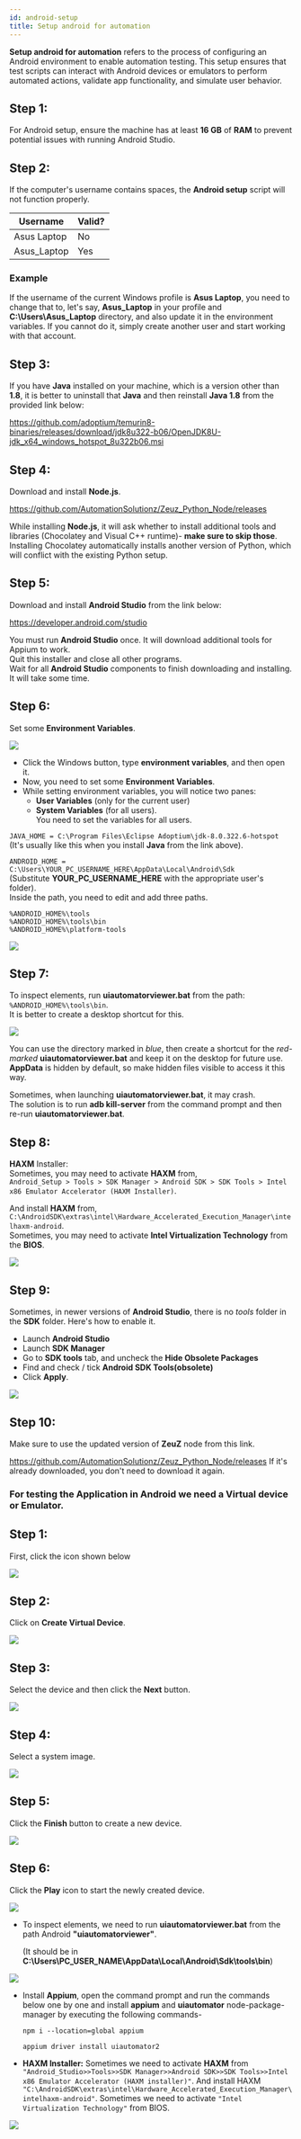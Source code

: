 ```yaml
---
id: android-setup
title: Setup android for automation
---
```


**Setup android for automation** refers to the process of configuring an Android environment to enable automation testing. This setup ensures that test scripts can interact with Android devices or emulators to perform automated actions, validate app functionality, and simulate user behavior.

## Step 1:

For Android setup, ensure the machine has at least **16 GB** of **RAM** to prevent potential issues with running Android Studio.

## Step 2:

If the computer's username contains spaces, the **Android setup** script will not function properly.

| Username | Valid? |
|-------------|-------------------|
| Asus Laptop | No |
| Asus_Laptop | Yes |

### Example

If the username of the current Windows profile is **Asus Laptop**, you need to change that to, let's say, **Asus_Laptop** in your profile and **C:\Users\Asus_Laptop** directory, and also update it in the environment variables. If you cannot do it, simply create another user and start working with that account.

## Step 3:

If you have **Java** installed on your machine, which is a version other than **1.8**, it is better to uninstall that **Java** and then reinstall **Java 1.8** from the provided link below:

https://github.com/adoptium/temurin8-binaries/releases/download/jdk8u322-b06/OpenJDK8U-jdk_x64_windows_hotspot_8u322b06.msi

## Step 4:

Download and install **Node.js**.

https://github.com/AutomationSolutionz/Zeuz_Python_Node/releases

While installing **Node.js**, it will ask whether to install additional tools and libraries
(Chocolatey and Visual C++ runtime)- **make sure to skip those**.  
Installing Chocolatey automatically installs another version of Python, which will conflict with the existing Python setup.

## Step 5:

Download and install **Android Studio** from the link below:

https://developer.android.com/studio

You must run **Android Studio** once. It will download additional tools for Appium to work.  
Quit this installer and close all other programs.  
Wait for all **Android Studio** components to finish downloading and installing. It will take some time.

## Step 6:

Set some **Environment Variables**.

![](/img/android-setup/environment-variable.png)

- Click the Windows button, type **environment variables**, and then open it.  
- Now, you need to set some **Environment Variables**.  
- While setting environment variables, you will notice two panes:  
  - **User Variables** (only for the current user)  
  - **System Variables** (for all users).  
You need to set the variables for all users.

`JAVA_HOME = C:\Program Files\Eclipse Adoptium\jdk-8.0.322.6-hotspot`   
(It's usually like this when you install **Java** from the link above).  

`ANDROID_HOME = C:\Users\YOUR_PC_USERNAME_HERE\AppData\Local\Android\Sdk`  
(Substitute **YOUR_PC_USERNAME_HERE** with the appropriate user's folder).  
Inside the path, you need to edit and add three paths. 

`%ANDROID_HOME%\tools`  
`%ANDROID_HOME%\tools\bin`  
`%ANDROID_HOME%\platform-tools`

![](/img/android-setup/java-data.png)

## Step 7:

To inspect elements, run **uiautomatorviewer.bat** from the path:  
`%ANDROID_HOME%\tools\bin`.  
It is better to create a desktop shortcut for this.

![](/img/android-setup/automator-viewer.png)

You can use the directory marked in *blue*, then create a shortcut for the *red-marked* **uiautomatorviewer.bat** and keep it on the desktop for future use.  
**AppData** is hidden by default, so make hidden files visible to access it this way.

Sometimes, when launching **uiautomatorviewer.bat**, it may crash.  
The solution is to run **adb kill-server** from the command prompt and then re-run **uiautomatorviewer.bat**.

## Step 8:

**HAXM** Installer:  
Sometimes, you may need to activate **HAXM** from,  
`Android_Setup > Tools > SDK Manager > Android SDK > SDK Tools > Intel x86 Emulator Accelerator (HAXM Installer)`.

And install **HAXM** from,
`C:\AndroidSDK\extras\intel\Hardware_Accelerated_Execution_Manager\intelhaxm-android`.  
Sometimes, you may need to activate **Intel Virtualization Technology** from the **BIOS**.

![](/img/android-setup/intel-haxm.png)

## Step 9:

Sometimes, in newer versions of **Android Studio**, there is no *tools* folder in the **SDK** folder. Here's how to enable it.

- Launch **Android Studio**  
- Launch **SDK Manager**  
- Go to **SDK tools** tab, and uncheck the **Hide Obsolete Packages**  
- Find and check / tick **Android SDK Tools(obsolete)**  
- Click **Apply**.

![](/img/android-setup/sdk-android.png)

## Step 10:

Make sure to use the updated version of **ZeuZ** node from this link.

https://github.com/AutomationSolutionz/Zeuz_Python_Node/releases 
If it's already downloaded, you don't need to download it again.

### For testing the Application in Android we need a **Virtual device** or **Emulator**.

## Step 1:
First, click the icon shown below

![](/img/android-setup/welcome-android.png)

## Step 2:
Click on **Create Virtual Device**.

![](/img/android-setup/create-virtual.png)

## Step 3:
Select the device and then click the **Next** button.

![](/img/android-setup/select-next.png)

## Step 4:
Select a system image.

![](/img/android-setup/system-image.png)

## Step 5:
Click the **Finish** button to create a new device.

![](/img/android-setup/android-finish.png)

## Step 6:
Click the **Play** icon to start the newly created device.

![](/img/android-setup/play-android.png)

- To inspect elements, we need to run **uiautomatorviewer.bat** from the path Android **"uiautomatorviewer"**.

  (It should be in **C:\Users\PC_USER_NAME\AppData\Local\Android\Sdk\tools\bin**)

![](/img/android-setup/ui-automator.png)

- Install **Appium**, open the command prompt and run the commands below one by one and install **appium** and **uiautomator** node-package-manager by executing the following commands-

  `npm i --location=global appium`
  
  `appium driver install uiautomator2`

- **HAXM Installer:** Sometimes we need to activate **HAXM** from `"Android_Studio>>Tools>>SDK Manager>>Android SDK>>SDK Tools>>Intel x86 Emulator Accelerator (HAXM installer)"`.
   And install HAXM `"C:\AndroidSDK\extras\intel\Hardware_Accelerated_Execution_Manager\intelhaxm-android"`. Sometimes we need to activate `"Intel Virtualization Technology"` from BIOS.

![](/img/android-setup/install-android.png)
